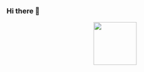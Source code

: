### Hi there 👋


<div id="header" align="center">
  <img src="[https://media.giphy.com/media/M9gbBd9nbDrOTu1Mqx/giphy.gif](https://media.giphy.com/media/USV0ym3bVWQJJmNu3N/giphy.gif)" width="100"/>
</div>
